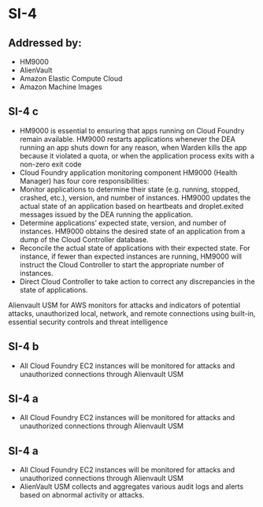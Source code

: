 # SI-4
## Addressed by:
 - HM9000
 - AlienVault
 - Amazon Elastic Compute Cloud
 - Amazon Machine Images


## SI-4 c
- HM9000 is essential to ensuring that apps running on Cloud Foundry remain available. HM9000 restarts applications whenever the DEA running an app shuts down for any reason, when Warden kills the app because it violated a quota, or when the application process exits with a non-zero exit code
- Cloud Foundry application monitoring component HM9000 (Health Manager) has four core responsibilities:
- Monitor applications to determine their state (e.g. running, stopped, crashed, etc.), version, and number of instances. HM9000 updates the actual state of an application based on heartbeats and droplet.exited messages issued by the DEA running the application.
- Determine applications’ expected state, version, and number of instances. HM9000 obtains the desired state of an application from a dump of the Cloud Controller database.
- Reconcile the actual state of applications with their expected state. For instance, if fewer than expected instances are running, HM9000 will instruct the Cloud Controller to start the appropriate number of instances.
- Direct Cloud Controller to take action to correct any discrepancies in the state of applications.





Alienvault USM for AWS monitors for attacks and indicators of potential attacks,  unauthorized local, network, and remote connections using  built-in, essential security controls and threat intelligence




## SI-4 b
- All Cloud Foundry EC2 instances will be monitored for attacks and unauthorized connections through Alienvault USM


## SI-4 a
- All Cloud Foundry EC2 instances will be monitored for attacks and unauthorized connections through Alienvault USM





## SI-4 a
- All Cloud Foundry EC2 instances will be monitored for attacks and unauthorized connections through Alienvault USM
- AlienVault USM collects and aggregates various audit logs and alerts based on abnormal activity or attacks.




